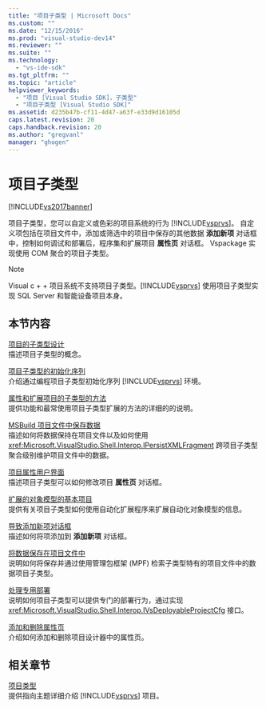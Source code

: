 ```yaml
---
title: "项目子类型 | Microsoft Docs"
ms.custom: ""
ms.date: "12/15/2016"
ms.prod: "visual-studio-dev14"
ms.reviewer: ""
ms.suite: ""
ms.technology: 
  - "vs-ide-sdk"
ms.tgt_pltfrm: ""
ms.topic: "article"
helpviewer_keywords: 
  - "项目 [Visual Studio SDK]，子类型"
  - "项目子类型 [Visual Studio SDK]"
ms.assetid: d235b47b-cf11-4d47-a63f-e33d9d16105d
caps.latest.revision: 20
caps.handback.revision: 20
ms.author: "gregvanl"
manager: "ghogen"
---
```

# 项目子类型
[!INCLUDE[vs2017banner](../../code-quality/includes/vs2017banner.md)]

项目子类型，您可以自定义或色彩的项目系统的行为 [!INCLUDE[vsprvs](../../code-quality/includes/vsprvs_md.md)]。 自定义项包括在项目文件中，添加或筛选中的项目中保存的其他数据 **添加新项** 对话框中，控制如何调试和部署后，程序集和扩展项目 **属性页** 对话框。 Vspackage 实现使用 COM 聚合的项目子类型。  
  
> [!NOTE]
>  Visual c \+ \+ 项目系统不支持项目子类型。[!INCLUDE[vsprvs](../../code-quality/includes/vsprvs_md.md)] 使用项目子类型实现 SQL Server 和智能设备项目本身。  
  
## 本节内容  
 [项目的子类型设计](../../extensibility/internals/project-subtypes-design.md)  
 描述项目子类型的概念。  
  
 [项目子类型的初始化序列](../../extensibility/internals/initialization-sequence-of-project-subtypes.md)  
 介绍通过编程项目子类型初始化序列 [!INCLUDE[vsprvs](../../code-quality/includes/vsprvs_md.md)] 环境。  
  
 [属性和扩展项目的子类型的方法](../../extensibility/internals/properties-and-methods-extended-by-project-subtypes.md)  
 提供功能和最常使用项目子类型扩展的方法的详细的的说明。  
  
 [MSBuild 项目文件中保存数据](../../extensibility/internals/persisting-data-in-the-msbuild-project-file.md)  
 描述如何将数据保持在项目文件以及如何使用 <xref:Microsoft.VisualStudio.Shell.Interop.IPersistXMLFragment> 跨项目子类型聚合级别维护项目文件中的数据。  
  
 [项目属性用户界面](../../extensibility/internals/project-property-user-interface.md)  
 描述项目子类型可以如何修改项目 **属性页** 对话框。  
  
 [扩展的对象模型的基本项目](../../extensibility/internals/extending-the-object-model-of-the-base-project.md)  
 提供有关项目子类型如何使用自动化扩展程序来扩展自动化对象模型的信息。  
  
 [导致添加新项对话框](../../extensibility/internals/contributing-to-the-add-new-item-dialog-box.md)  
 描述如何将项添加到 **添加新项** 对话框。  
  
 [将数据保存在项目文件中](../../extensibility/saving-data-in-project-files.md)  
 说明如何将保存并通过使用管理包框架 \(MPF\) 检索子类型特有的项目文件中的数据项目子类型。  
  
 [处理专用部署](../../extensibility/internals/handling-specialized-deployment.md)  
 说明如何项目子类型可以提供专门的部署行为，通过实现 <xref:Microsoft.VisualStudio.Shell.Interop.IVsDeployableProjectCfg> 接口。  
  
 [添加和删除属性页](../../extensibility/adding-and-removing-property-pages.md)  
 介绍如何添加和删除项目设计器中的属性页。  
  
## 相关章节  
 [项目类型](../../extensibility/internals/project-types.md)  
 提供指向主题详细介绍 [!INCLUDE[vsprvs](../../code-quality/includes/vsprvs_md.md)] 项目。